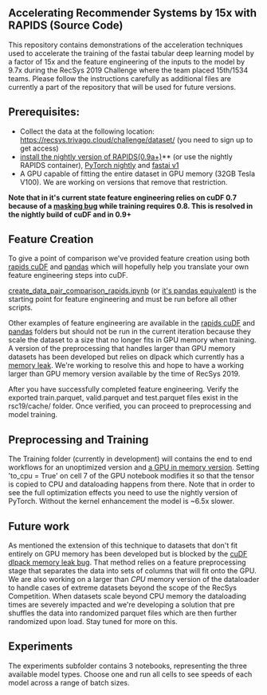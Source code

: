 ## Accelerating Recommender Systems by 15x with RAPIDS (Source Code)
This repository contains demonstrations of the acceleration techniques used to accelerate the training of the fastai tabular deep learning model by a factor of 15x and the feature engineering of the inputs to the model by 9.7x during the RecSys 2019 Challenge where the team placed 15th/1534 teams.  Please follow the instructions carefully as additional files are currently a part of the repository that will be used for future versions.

## Prerequisites:
 - Collect the data at the following location: https://recsys.trivago.cloud/challenge/dataset/ (you need to sign up to get access)
 - [install the nightly version of RAPIDS(0.9a+)](https://rapids.ai/start.html)** (or use the nightly RAPIDS container), [PyTorch nightly](https://pytorch.org/get-started/locally/) and [fastai v1](https://docs.fast.ai/install.html)
 - A GPU capable of fitting the entire dataset in GPU memory (32GB Tesla V100).  We are working on versions that remove that restriction.

**Note that in it's current state feature engineering relies on cuDF 0.7 because of a [masking bug](https://github.com/rapidsai/cudf/issues/2141) while training requires 0.8.  This is resolved in the nightly build of cuDF and in 0.9+**

## Feature Creation
To give a point of comparison we've provided feature creation using both [rapids cuDF](https://github.com/rapidsai/dataloaders/tree/master/RecSys2019/FeatureEngineering/rapids) and [pandas](https://github.com/rapidsai/dataloaders/tree/master/RecSys2019/FeatureEngineering/pandas) which will hopefully help you translate your own feature engineering steps into cuDF.  

[create_data_pair_comparison_rapids.ipynb](https://github.com/rapidsai/dataloaders/blob/master/RecSys2019/FeatureEngineering/rapids/create_data_pair_comparison-rapids.ipynb) (or [it's pandas equivalent](https://github.com/rapidsai/dataloaders/blob/master/RecSys2019/FeatureEngineering/pandas/create_data_pair_comparison-panda.ipynb)) is the starting point for feature engineering and must be run before all other scripts.

Other examples of feature engineering are available in the [rapids cuDF]((https://github.com/rapidsai/dataloaders/tree/master/RecSys2019/FeatureEngineering/pandas)) and [pandas](https://github.com/rapidsai/dataloaders/tree/master/RecSys2019/FeatureEngineering/pandas) folders but should not be run in the current iteration because they scale the dataset to a size that no longer fits in GPU memory when training.  A version of the preprocessing that handles larger than GPU memory datasets has been developed but relies on dlpack which currently has a [memory leak](https://github.com/rapidsai/cudf/issues/2400).  We're working to resolve this and hope to have a working larger than GPU memory version available by the time of RecSys 2019.

After you have successfully completed feature engineering. Verify the exported train.parquet, valid.parquet and test.parquet  files exist in the rsc19/cache/ folder. Once verified, you can proceed to preprocessing and model training. 

## Preprocessing and Training

The Training folder (currently in development) will contains the end to end workflows for an unoptimized version and [a GPU in memory version](https://github.com/rapidsai/dataloaders/blob/master/RecSys2019/Training/optimized_training_workflow_gpu.ipynb).  Setting 'to_cpu = True' on cell 7 of the GPU notebook modifies it so that the tensor is copied to CPU and dataloading happens from there.  Note that in order to see the full optimization effects you need to use the nightly version of PyTorch.  Without the kernel enhancement the model is ~6.5x slower.

## Future work

As mentioned the extension of this technique to datasets that don't fit entirely on GPU memory has been developed but is blocked by the [cuDF dlpack memory leak bug](https://github.com/rapidsai/cudf/issues/2400).  That method relies on a feature preprocessing stage that separates the data into sets of columns that will fit onto the GPU.  We are also working on a larger than *CPU* memory version of the dataloader to handle cases of extreme datasets beyond the scope of the RecSys Competition.  When datasets scale beyond CPU memory the dataloading times are severely impacted and we're developing a solution that pre shuffles the data into randomized parquet files which are then further randomized upon load.  Stay tuned for more on this.

## Experiments

The experiments subfolder contains 3 notebooks, representing the three available model types. Choose one and run all cells to see speeds of each model across a range of batch sizes. 
